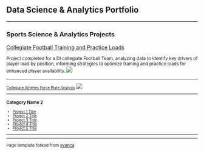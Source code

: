 ## Data Science & Analytics Portfolio

---

### Sports Science & Analytics Projects 

[Collegiate Football Training and Practice Loads](/sample_page)

<small>Project completed for a DI collegiate Football Team, analyzing data to identify key drivers of player load by position, informing strategies to optimize training and practice loads for enhanced player availability.<small>
<img src="images/dummy_thumbnail.jpg?raw=true"/>

---
[Collegiate Athletes Force Plate Analysis](/pdf/sample_presentation.pdf)
<img src="images/dummy_thumbnail.jpg?raw=true"/>

---

### Category Name 2

- [Project 1 Title](http://example.com/)
- [Project 2 Title](http://example.com/)
- [Project 3 Title](http://example.com/)
- [Project 4 Title](http://example.com/)
- [Project 5 Title](http://example.com/)

---




---
<p style="font-size:11px">Page template forked from <a href="https://github.com/evanca/quick-portfolio">evanca</a></p>
<!-- Remove above link if you don't want to attibute -->
